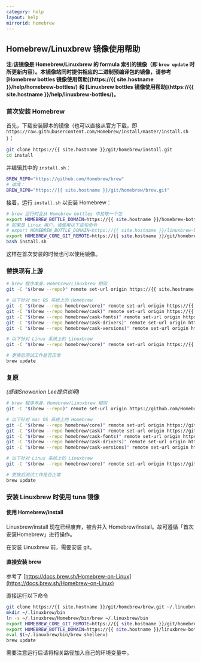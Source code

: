 ```yaml
---
category: help
layout: help
mirrorid: homebrew
---
```


## Homebrew/Linuxbrew 镜像使用帮助

**注:该镜像是 Homebrew/Linuxbrew 的 formula 索引的镜像（即 `brew update` 时所更新内容）。本镜像站同时提供相应的二进制预编译包的镜像，请参考 [Homebrew bottles 镜像使用帮助](https://{{ site.hostname }}/help/homebrew-bottles/) 和 [Linuxbrew bottles 镜像使用帮助](https://{{ site.hostname }}/help/linuxbrew-bottles/)。**

### 首次安装 Homebrew

首先，下载安装脚本的镜像（也可以直接从官方下载，即 `https://raw.githubusercontent.com/Homebrew/install/master/install.sh` ）：

```bash
git clone https://{{ site.hostname }}/git/homebrew/install.git
cd install
```

并编辑其中的 `install.sh`：

```bash
BREW_REPO="https://github.com/Homebrew/brew"
# 改成：
BREW_REPO="https://{{ site.hostname }}/git/homebrew/brew.git"
```

接着，运行 `install.sh` 以安装 Homebrew：

```bash
# brew 运行时会从 Homebrew bottles 中拉取一个包
export HOMEBREW_BOTTLE_DOMAIN=https://{{ site.hostname }}/homebrew-bottles
# 如果是 Linux 用户，请使用以下这句命令
# export HOMEBREW_BOTTLE_DOMAIN=https://{{ site.hostname }}/linuxbrew-bottles
export HOMEBREW_CORE_GIT_REMOTE=https://{{ site.hostname }}/git/homebrew/homebrew-core.git
bash install.sh
```

这样在首次安装的时候也可以使用镜像。

### 替换现有上游

```bash
# brew 程序本身，Homebrew/Linuxbrew 相同
git -C "$(brew --repo)" remote set-url origin https://{{ site.hostname }}/git/homebrew/brew.git

# 以下针对 mac OS 系统上的 Homebrew
git -C "$(brew --repo homebrew/core)" remote set-url origin https://{{ site.hostname }}/git/homebrew/homebrew-core.git
git -C "$(brew --repo homebrew/cask)" remote set-url origin https://{{ site.hostname }}/git/homebrew/homebrew-cask.git
git -C "$(brew --repo homebrew/cask-fonts)" remote set-url origin https://{{ site.hostname }}/git/homebrew/homebrew-cask-fonts.git
git -C "$(brew --repo homebrew/cask-drivers)" remote set-url origin https://{{ site.hostname }}/git/homebrew/homebrew-cask-drivers.git
git -C "$(brew --repo homebrew/cask-versions)" remote set-url origin https://{{ site.hostname }}/git/homebrew/homebrew-cask-versions.git

# 以下针对 Linux 系统上的 Linuxbrew
git -C "$(brew --repo homebrew/core)" remote set-url origin https://{{ site.hostname }}/git/homebrew/linuxbrew-core.git

# 更换后测试工作是否正常
brew update
```

### 复原

_(感谢Snowonion Lee提供说明)_

```bash
# brew 程序本身，Homebrew/Linuxbrew 相同
git -C "$(brew --repo)" remote set-url origin https://github.com/Homebrew/brew.git

# 以下针对 mac OS 系统上的 Homebrew
git -C "$(brew --repo homebrew/core)" remote set-url origin https://github.com/Homebrew/homebrew-core.git
git -C "$(brew --repo homebrew/cask)" remote set-url origin https://github.com/Homebrew/homebrew-cask.git
git -C "$(brew --repo homebrew/cask-fonts)" remote set-url origin https://github.com/Homebrew/homebrew-cask-fonts.git
git -C "$(brew --repo homebrew/cask-drivers)" remote set-url origin https://github.com/Homebrew/homebrew-cask-drivers.git
git -C "$(brew --repo homebrew/cask-versions)" remote set-url origin https://github.com/Homebrew/homebrew-cask-versions.git

# 以下针对 Linux 系统上的 Linuxbrew
git -C "$(brew --repo homebrew/core)" remote set-url origin https://github.com/Homebrew/linuxbrew-core.git

# 更换后测试工作是否正常
brew update
```

### 安装 Linuxbrew 时使用 tuna 镜像

#### 使用 Homebrew/install

Linuxbrew/install 现在已经废弃，被合并入 Homebrew/install。故可遵循「首次安装Homebrew」进行操作。

在安装 Linuxbrew 前，需要安装 git。

#### 直接安装 brew

参考了 [https://docs.brew.sh/Homebrew-on-Linux](https://docs.brew.sh/Homebrew-on-Linux)

直接运行以下命令

```bash
git clone https://{{ site.hostname }}/git/homebrew/brew.git ~/.linuxbrew/Homebrew
mkdir ~/.linuxbrew/bin
ln -s ~/.linuxbrew/Homebrew/bin/brew ~/.linuxbrew/bin
export HOMEBREW_CORE_GIT_REMOTE=https://{{ site.hostname }}/git/homebrew/homebrew-core.git
export HOMEBREW_BOTTLE_DOMAIN=https://{{ site.hostname }}/linuxbrew-bottles
eval $(~/.linuxbrew/bin/brew shellenv)
brew update
```

需要注意运行后请将相关路径加入自己的环境变量中。
